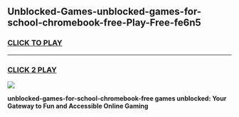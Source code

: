 
## Unblocked-Games-unblocked-games-for-school-chromebook-free-Play-Free-fe6n5
<h3>
<a href="https://premium76.site?title=unblocked-games-for-school-chromebook-free&ref=18A">CLICK TO PLAY</a></h3>
<hr>

<h3>
<a href="https://premium76.site?title=unblocked-games-for-school-chromebook-free&ref=18A">CLICK 2 PLAY</a>
  
</h3>

<a href="https://premium76.site?title=unblocked-games-for-school-chromebook-free&ref=18A"><img src="https://clearcache.store/games.png"></a>


**unblocked-games-for-school-chromebook-free games unblocked: Your Gateway to Fun and Accessible Online Gaming**
